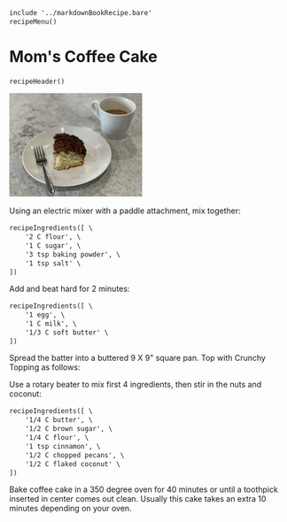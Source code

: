 ~~~ markdown-script
include '../markdownBookRecipe.bare'
recipeMenu()
~~~

# Mom's Coffee Cake

~~~ markdown-script
recipeHeader()
~~~

![Mom's Coffee Cake](../images/MomsCoffeeCake.jpg "Mom's Coffee Cake")

Using an electric mixer with a paddle attachment, mix together:

~~~ markdown-script
recipeIngredients([ \
    '2 C flour', \
    '1 C sugar', \
    '3 tsp baking powder', \
    '1 tsp salt' \
])
~~~

Add and beat hard for 2 minutes:

~~~ markdown-script
recipeIngredients([ \
    '1 egg', \
    '1 C milk', \
    '1/3 C soft butter' \
])
~~~

Spread the batter into a buttered 9 X 9" square pan. Top with Crunchy Topping as follows:

Use a rotary beater to mix first 4 ingredients, then stir in the nuts and coconut:

~~~ markdown-script
recipeIngredients([ \
    '1/4 C butter', \
    '1/2 C brown sugar', \
    '1/4 C flour', \
    '1 tsp cinnamon', \
    '1/2 C chopped pecans', \
    '1/2 C flaked coconut' \
])
~~~

Bake coffee cake in a 350 degree oven for 40 minutes or until a toothpick inserted in center comes
out clean. Usually this cake takes an extra 10 minutes depending on your oven.
